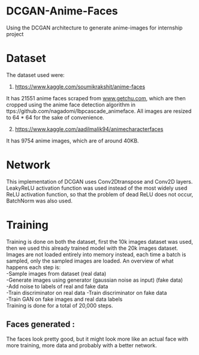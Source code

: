 # DCGAN-Anime-Faces

Using the DCGAN architecture to generate anime-images for internship project

# Dataset

The dataset used were:

1) https://www.kaggle.com/soumikrakshit/anime-faces

It has 21551 anime faces scraped from www.getchu.com, which are then cropped using the anime face detection algorithm in ttps://github.com/nagadomi/lbpcascade_animeface. All images are resized to 64 * 64 for the sake of convenience.


2) https://www.kaggle.com/aadilmalik94/animecharacterfaces

It has 9754 anime images, which are of around 40KB.

# Network

This implementation of DCGAN uses Conv2Dtranspose and Conv2D layers. LeakyReLU activation function was used instead of the most widely used ReLU activation function, so that the problem of dead ReLU does not occur, BatchNorm was also used.

# Training

Training is done on both the dataset, first the 10k images dataset was used, then we used this already trained model with the 20k images dataset. Images are not loaded entirely into memory instead, each time a batch is sampled, only the sampled images are loaded. An overview of what happens each step is:  
-Sample images from dataset (real data)  
-Generate images using generator (gaussian noise as input) (fake data)  
-Add noise to labels of real and fake data  
-Train discriminator on real data 
-Train discriminator on fake data  
-Train GAN on fake images and real data labels  
Training is done for a total of 20,000 steps.


## Faces generated :

The faces look pretty good, but it might look more like an actual face with more training, more data and probably with a better network.
